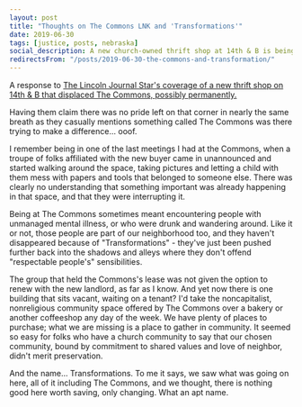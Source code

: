 ```yaml
---
layout: post
title: "Thoughts on The Commons LNK and 'Transformations'"
date: 2019-06-30
tags: [justice, posts, nebraska]
social_description: A new church-owned thrift shop at 14th & B is being heralded as a huge success. A community space for rebels, misfits, and queer folk used to sit on its location, and still can't find a home despite an empty building on that very corner. Success?
redirectsFrom: "/posts/2019-06-30-the-commons-and-transformation/"
---
```


A response to [The Lincoln Journal Star's coverage of a new thrift shop on 14th & B that displaced The Commons, possibly permanently.](https://journalstar.com/news/local/something-had-to-change-the-resurrection-of-a-nightmarish-near/article_339d7f71-45e2-5922-b33a-770d9f61ddb6.html)

Having them claim there was no pride left on that corner in nearly the same breath as they casually mentions something called The Commons was there trying to make a difference... ooof.

I remember being in one of the last meetings I had at the Commons, when a troupe of folks affiliated with the new buyer came in unannounced and started walking around the space, taking pictures and letting a child with them mess with papers and tools that belonged to someone else. There was clearly no understanding that something important was already happening in that space, and that they were interrupting it.

Being at The Commons sometimes meant encountering people with unmanaged mental illness, or who were drunk and wandering around. Like it or not, those people are part of our neighborhood too, and they haven't disappeared because of "Transformations" - they've just been pushed further back into the shadows and alleys where they don't offend "respectable people's" sensibilities.

The group that held the Commons's lease was not given the option to renew with the new landlord, as far as I know. And yet now there is one building that sits vacant, waiting on a tenant? I'd take the noncapitalist, nonreligious community space offered by The Commons over a bakery or another coffeeshop any day of the week. We have plenty of places to purchase; what we are missing is a place to gather in community. It seemed so easy for folks who have a church community to say that our chosen community, bound by commitment to shared values and love of neighbor, didn't merit preservation.

And the name... Transformations. To me it says, we saw what was going on here, all of it including The Commons, and we thought, there is nothing good here worth saving, only changing. What an apt name.
